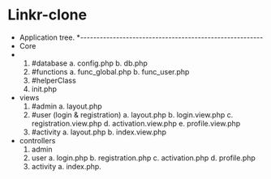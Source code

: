 # Linkr-clone
* Application tree.
*--------------------------------------------------------
* Core
* 	1. #database
		a. config.php
		b. db.php
	2. #functions
		a. func_global.php
		b. func_user.php
	3. #helperClass
	4. init.php
* views
	1. #admin
		a. layout.php
	2. #user (login & registration)
		a. layout.php
		b. login.view.php
		c. registration.view.php
		d. activation.view.php
		e. profile.view.php
	3. #activity
		a. layout.php
		b. index.view.php
* controllers
	1. admin
	2. user
		a. login.php
		b. registration.php
		c. activation.php
		d. profile.php
	3. activity
		a. index.php.

